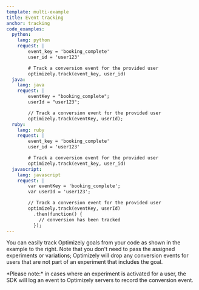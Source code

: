 ```yaml
---
template: multi-example
title: Event tracking
anchor: tracking
code_examples:
  python:
    lang: python
    request: |
        event_key = 'booking_complete'
        user_id = 'user123'

        # Track a conversion event for the provided user
        optimizely.track(event_key, user_id)
  java:
    lang: java
    request: |
        eventKey = "booking_complete";
        userId = "user123";

        // Track a conversion event for the provided user
        optimizely.track(eventKey, userId);
  ruby:
    lang: ruby
    request: |
        event_key = 'booking_complete'
        user_id = 'user123'

        # Track a conversion event for the provided user
        optimizely.track(event_key, user_id)
  javascript:
    lang: javascript
    request: |
        var eventKey = 'booking_complete';
        var userId = 'user123';

        // Track a conversion event for the provided user
        optimizely.track(eventKey, userId)
          .then(function() {
            // conversion has been tracked
          });
---
```


You can easily track Optimizely goals from your code as shown in the example to the right. Note that you don't need to pass the assigned experiments or variations; Optimizely will drop any conversion events for users that are not part of an experiment that includes the goal.

<div class="attention attention--warning push--bottom">*Please note:* in cases where an experiment is activated for a user, the SDK will log an event to Optimizely servers to record the conversion event.</div>
